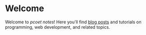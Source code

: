 # Welcome

Welcome to *pcoet notes*! Here you'll find [blog posts](blog/index.md) and
tutorials on programming, web development, and related topics.
